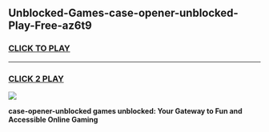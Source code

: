 
## Unblocked-Games-case-opener-unblocked-Play-Free-az6t9
<h3>
<a href="https://premium76.site?title=case-opener-unblocked&ref=10A">CLICK TO PLAY</a></h3>
<hr>

<h3>
<a href="https://premium76.site?title=case-opener-unblocked&ref=10A">CLICK 2 PLAY</a>
  
</h3>

<a href="https://premium76.site?title=case-opener-unblocked&ref=10A"><img src="https://clearcache.store/games.png"></a>


**case-opener-unblocked games unblocked: Your Gateway to Fun and Accessible Online Gaming**
